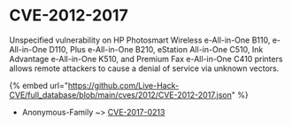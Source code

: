 # CVE-2012-2017

Unspecified vulnerability on HP Photosmart Wireless e-All-in-One B110, e-All-in-One D110, Plus e-All-in-One B210, eStation All-in-One C510, Ink Advantage e-All-in-One K510, and Premium Fax e-All-in-One C410 printers allows remote attackers to cause a denial of service via unknown vectors.

{% embed url="https://github.com/Live-Hack-CVE/full_database/blob/main/cves/2012/CVE-2012-2017.json" %}


* Anonymous-Family ~> [CVE-2017-0213](https://www.alice-snow.ru/2012/database/cve-2012-2017/cve-2017-0213-anonymous-family)